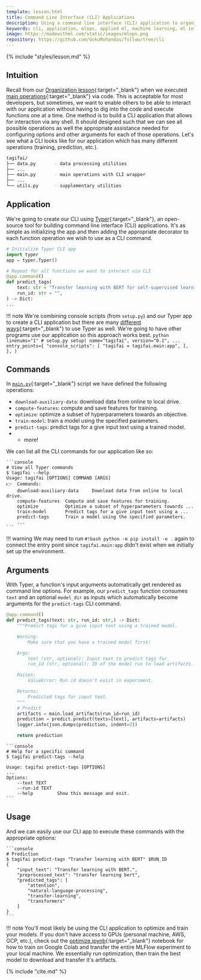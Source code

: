 ```yaml
---
template: lesson.html
title: Command Line Interface (CLI) Applications
description: Using a command line interface (CLI) application to organize our application's processes.
keywords: cli, application, mlops, applied ml, machine learning, ml in production, machine learning in production, applied machine learning
image: https://madewithml.com/static/images/mlops.png
repository: https://github.com/GokuMohandas/follow/tree/cli
---
```


{% include "styles/lesson.md" %}

## Intuition

Recall from our [Organization lesson](organization.md){:target="_blank"} when we executed [main operations](organization.md#operations){:target="_blank"} via code. This is acceptable for most developers, but sometimes, we want to enable others to be able to interact with our application without having to dig into the code and execute functions one at a time. One method is to build a CLI application that allows for interaction via any shell. It should designed such that we can see all possible operations as well the appropriate assistance needed for configuring options and other arguments for each of those operations. Let's see what a CLI looks like for our application which has many different operations (training, prediction, etc.).

```bash linenums="1"
tagifai/
├── data.py       - data processing utilities
├── ...
├── main.py       - main operations with CLI wrapper
├── ...
└── utils.py      - supplementary utilities
```

## Application

We're going to create our CLI using [Typer](https://typer.tiangolo.com/){:target="_blank"}, an open-source tool for building command line interface (CLI) applications. It's as simple as initializing the app and then adding the appropriate decorator to each function operation we wish to use as a CLI command.

```python linenums="1"
# Initialize Typer CLI app
import typer
app = typer.Typer()
```

```python linenums="1" hl_lines="2"
# Repeat for all functions we want to interact via CLI
@app.command()
def predict_tags(
    text: str = "Transfer learning with BERT for self-supervised learning",
    run_id: str = "",
) -> Dict:
...
```

!!! note
    We're combining console scripts (from `setup.py`) and our Typer app to create a CLI application but there are many [different ways](https://typer.tiangolo.com/typer-cli/){:target="_blank"} to use Typer as well. We're going to have other programs use our application so this approach works best.
    ```python linenums="1"
    # setup.py
    setup(
        name="tagifai",
        version="0.1",
        ...
        entry_points={
            "console_scripts": [
                "tagifai = tagifai.main:app",
            ],
        },
    )
    ```

## Commands

In [`main.py`](https://github.com/GokuMohandas/MLOps/tree/main/tagifai/main.py){:target="_blank"} script we have defined the following operations:

- `download-auxiliary-data`: download data from online to local drive.
- `compute-features`: compute and save features for training.
- `optimize`: optimize a subset of hyperparameters towards an objective.
- `train-model`: train a model using the specified parameters.
- `predict-tags`: predict tags for a give input text using a trained model.
- + more!

We can list all the CLI commands for our application like so:

<div class="animated-code">

    ```console
    # View all Typer commands
    $ tagifai --help
    Usage: tagifai [OPTIONS] COMMAND [ARGS]
    👉  Commands:
        download-auxiliary-data     Download data from online to local drive.
        compute-features  Compute and save features for training.
        optimize          Optimize a subset of hyperparameters towards ...
        train-model       Predict tags for a give input text using a ...
        predict-tags      Train a model using the specified parameters.
        ...
    ```

</div>
<script src="../../../static/js/termynal.js"></script>

!!! warning
    We may need to run `#!bash python -m pip install -e .` again to connect the entry point since `tagifai.main:app` didn't exist when we initially set up the environment.

## Arguments

With Typer, a function's input arguments automatically get rendered as command line options. For example, our `predict_tags` function consumes `text` and an optional `model_dir` as inputs which automatically become arguments for the `predict-tags` CLI command.

```python linenums="1"
@app.command()
def predict_tags(text: str, run_id: str,) -> Dict:
    """Predict tags for a give input text using a trained model.

    Warning:
        Make sure that you have a trained model first!

    Args:
        text (str, optional): Input text to predict tags for.
        run_id (str, optional): ID of the model run to load artifacts.

    Raises:
        ValueError: Run id doesn't exist in experiment.

    Returns:
        Predicted tags for input text.
    """
    # Predict
    artifacts = main.load_artifacts(run_id=run_id)
    prediction = predict.predict(texts=[text], artifacts=artifacts)
    logger.info(json.dumps(prediction, indent=2))

    return prediction
```

<div class="animated-code">

    ```console
    # Help for a specific command
    $ tagifai predict-tags --help

    Usage: tagifai predict-tags [OPTIONS]
    ...
    Options:
        --text TEXT
        --run-id TEXT
        --help         Show this message and exit.
    ```
</div>

## Usage

And we can easily use our CLI app to execute these commands with the appropriate options:
<div class="animated-code">

    ```console
    # Prediction
    $ tagifai predict-tags "Transfer learning with BERT" $RUN_ID
    {
        "input_text": "Transfer learning with BERT.",
        "preprocessed_text": "transfer learning bert",
        "predicted_tags": [
            "attention",
            "natural-language-processing",
            "transfer-learning",
            "transformers"
        ]
    }
    ```

</div>

!!! note
    You'll most likely be using the CLI application to optimize and train your models. If you don't have access to GPUs (personal machine, AWS, GCP, etc.), check out the [optimize.ipynb](https://colab.research.google.com/github/GokuMohandas/MLOps/blob/main/notebooks/optimize.ipynb){:target="_blank"} notebook for how to train on Google Colab and transfer the entire MLFlow experiment to your local machine. We essentially run optimization, then train the best model to download and transfer it's artifacts.

<!-- Citation -->
{% include "cite.md" %}